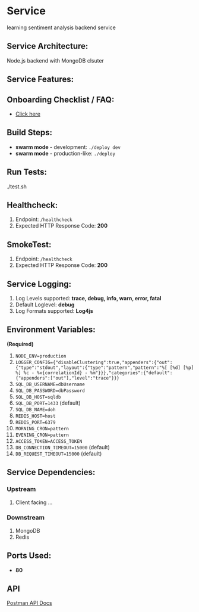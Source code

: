 # Service
learning sentiment analysis backend service

## Service Architecture:
Node.js backend with MongoDB clsuter

## Service Features:

## Onboarding Checklist / FAQ:
*  [Click here](./CheckList.md)

## Build Steps:
* **swarm mode** - development: `./deploy dev`
* **swarm mode** - production-like: `./deploy`

## Run Tests:
./test.sh

## Healthcheck:

1.  Endpoint: `/healthcheck`
2.  Expected HTTP Response Code: **200**

## SmokeTest:
1.  Endpoint: `/healthcheck`
2.  Expected HTTP Response Code: **200**

## Service Logging:

1.  Log Levels supported: **trace, debug, info, warn, error, fatal**
2.  Default Loglevel: **debug**
3.  Log Formats supported: **Log4js**

## Environment Variables:

**(Required)**

1. `NODE_ENV=production` 
2. `LOGGER_CONFIG={"disableClustering":true,"appenders":{"out":{"type":"stdout","layout":{"type":"pattern","pattern":"%[ [%d] [%p] %] %c - %x{correlationId} - %m"}}},"categories":{"default":{"appenders":["out"],"level":"trace"}}}`
3. `SQL_DB_USERNAME=dbUsername`
4. `SQL_DB_PASSWORD=dbPassword`
5. `SQL_DB_HOST=sqldb`
5. `SQL_DB_PORT=1433` (default)
6. `SQL_DB_NAME=doh`
7. `REDIS_HOST=host`
8. `REDIS_PORT=6379`
9. `MORNING_CRON=pattern`
10. `EVENING_CRON=pattern`
11. `ACCESS_TOKEN=ACCESS_TOKEN`
12. `DB_CONNECTION_TIMEOUT=15000` (default)
13. `DB_REQUEST_TIMEOUT=15000` (default)

## Service Dependencies:
### Upstream
1. Client facing ...

### Downstream
1. MongoDB
2. Redis

## Ports Used:
* **80**

## API
[Postman API Docs]()
